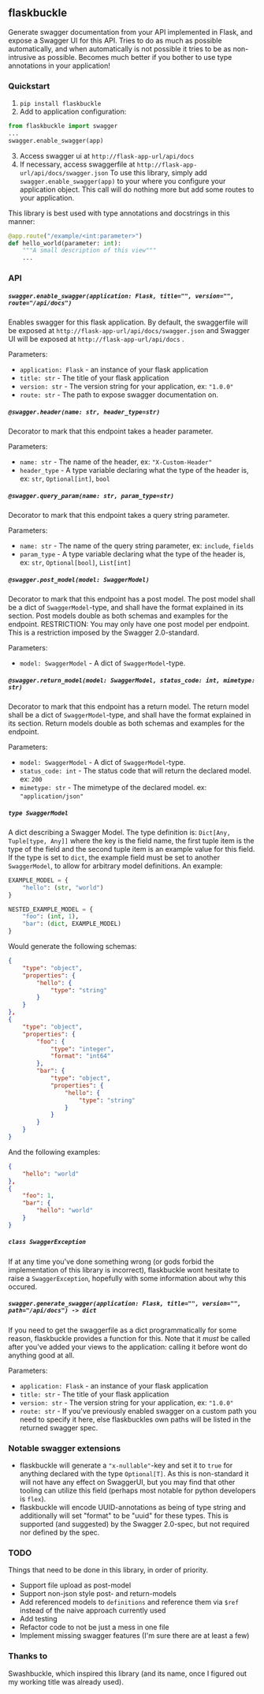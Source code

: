 flaskbuckle
-------------

Generate swagger documentation from your API implemented in Flask, and expose a
Swagger UI for this API. Tries to do as much as possible automatically, and when
automatically is not possible it tries to be as non-intrusive as possible.
Becomes much better if you bother to use type annotations in your application!

### Quickstart

1. `pip install flaskbuckle` 
2. Add to application configuration:
```python
from flaskbuckle import swagger
...
swagger.enable_swagger(app)
```
3. Access swagger ui at `http://flask-app-url/api/docs`
4. If necessary, access swaggerfile at
   `http://flask-app-url/api/docs/swagger.json`
To use this library, simply add `swagger.enable_swagger(app)` to your where you
configure your application object. This call will do nothing more but add some
routes to your application.

This library is best used with type annotations and docstrings in this manner:


```python
@app.route("/example/<int:parameter>")
def hello_world(parameter: int):
    """A small description of this view"""
    ...
```


### API

##### `swagger.enable_swagger(application: Flask, title="", version="", route="/api/docs")`
Enables swagger for this flask application. By default, the swaggerfile will be
exposed at `http://flask-app-url/api/docs/swagger.json` and Swagger UI will be
exposed at `http://flask-app-url/api/docs` .

Parameters:
- `application: Flask` - an instance of your flask application
- `title: str` - The title of your flask application
- `version: str` - The version string for your application, ex: `"1.0.0"`
- `route: str` - The path to expose swagger documentation on.

##### `@swagger.header(name: str, header_type=str)`
Decorator to mark that this endpoint takes a header parameter.

Parameters:
- `name: str` - The name of the header, ex: `"X-Custom-Header"`
- `header_type` - A type variable declaring what the type of the header is, ex:
  `str`, `Optional[int]`, `bool`

##### `@swagger.query_param(name: str, param_type=str)`
Decorator to mark that this endpoint takes a query string parameter.

Parameters:
- `name: str` - The name of the query string parameter, ex: `include`, `fields`
- `param_type` - A type variable declaring what the type of the header is, ex:
  `str`, `Optional[bool]`, `List[int]`

##### `@swagger.post_model(model: SwaggerModel)`
Decorator to mark that this endpoint has a post model. The post model shall be a
dict of `SwaggerModel`-type, and shall have the format explained in its section.
Post models double as both schemas and examples for the endpoint.
RESTRICTION: You may only have one post model per endpoint. This is a restriction
imposed by the Swagger 2.0-standard.

Parameters:
- `model: SwaggerModel` - A dict of `SwaggerModel`-type.

##### `@swagger.return_model(model: SwaggerModel, status_code: int, mimetype: str)`
Decorator to mark that this endpoint has a return model. The return model shall
be a dict of `SwaggerModel`-type, and shall have the format
explained in its section. Return models double as both schemas and examples for
the endpoint.

Parameters:
- `model: SwaggerModel` - A dict of `SwaggerModel`-type.
- `status_code: int` - The status code that will return the declared model. ex:
  `200`
- `mimetype: str` - The mimetype of the declared model. ex: `"application/json"`

##### `type SwaggerModel`
A dict describing a Swagger Model. The type definition is: `Dict[Any, Tuple[type, Any]]` where the
key is the field name, the first tuple item is the type of the field and the second tuple item is
an example value for this field. If the type is set to `dict`, the example field must be set to
another `SwaggerModel`, to allow for arbitrary model definitions. An example:

```python
EXAMPLE_MODEL = {
    "hello": (str, "world")
}

NESTED_EXAMPLE_MODEL = {
    "foo": (int, 1),
    "bar": (dict, EXAMPLE_MODEL)
}
```

Would generate the following schemas:
```json
{
    "type": "object",
    "properties": {
        "hello": {
            "type": "string"
        }
    }
},
{
    "type": "object",
    "properties": {
        "foo": {
            "type": "integer",
            "format": "int64"
        },
        "bar": {
            "type": "object",
            "properties": {
                "hello": {
                    "type": "string"
                }
            }
        }
    }
}
```

And the following examples:
```json
{
    "hello": "world"
},
{
    "foo": 1,
    "bar": {
        "hello": "world"
    }
}
```


##### `class SwaggerException`
If at any time you've done something wrong (or gods forbid the implementation of
this library is incorrect), flaskbuckle wont hesitate to raise a
`SwaggerException`, hopefully with some information about why this occured.

##### `swagger.generate_swagger(application: Flask, title="", version="", path="/api/docs") -> dict`
If you need to get the swaggerfile as a dict programmatically for some reason,
flaskbuckle provides a function for this. Note that it *must* be called after
you've added your views to the application: calling it before wont do anything
good at all.

Parameters:
- `application: Flask` - an instance of your flask application
- `title: str` - The title of your flask application
- `version: str` - The version string for your application, ex: `"1.0.0"`
- `route: str` - If you've previously enabled swagger on a custom path you need
  to specify it here, else flaskbuckles own paths will be listed in the returned
  swagger spec.

### Notable swagger extensions
- flaskbuckle will generate a `"x-nullable"`-key and set it to `true` for
  anything declared with the type `Optional[T]`. As this is non-standard it will
  not have any effect on SwaggerUI, but you may find that other tooling can
  utilize this field (perhaps most notable for python developers is `flex`).
- flaskbuckle will encode UUID-annotations as being of type string and additionally
  will set "format" to be "uuid" for these types. This is supported (and suggested)
  by the Swagger 2.0-spec, but not required nor defined by the spec.

### TODO
Things that need to be done in this library, in order of priority.

- Support file upload as post-model
- Support non-json style post- and return-models
- Add referenced models to `definitions` and reference them via `$ref` instead
  of the naive approach currently used
- Add testing
- Refactor code to not be just a mess in one file
- Implement missing swagger features (I'm sure there are at least a few)


### Thanks to
Swashbuckle, which inspired this library (and its name, once I figured out my
working title was already used).

